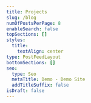 ```yaml
---
title: Projects
slug: /blog
numOfPostsPerPage: 8
enableSearch: false
topSections: []
styles:
  title:
    textAlign: center
type: PostFeedLayout
bottomSections: []
seo:
  type: Seo
  metaTitle: Demo - Demo Site
  addTitleSuffix: false
isDraft: false
---
```

